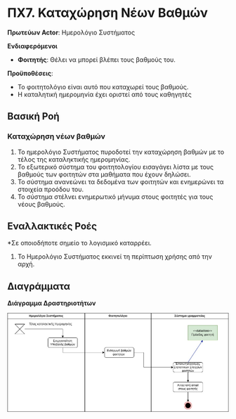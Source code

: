 # ΠΧ7. Καταχώρηση Νέων Βαθμών

**Πρωτεύων Actor**: Ημερολόγιο Συστήματος 

**Ενδιαφερόμενοι**

- **Φοιτητής**: Θέλει να μπορεί βλέπει τους βαθμούς του.

**Προϋποθέσεις**: 
- Το φοιτητολόγιο είναι αυτό που καταχωρεί τους βαθμούς.
- Η καταλητική ημερομηνία έχει οριστεί από τους καθηγητές

## Βασική Ροή

### Καταχώρηση νέων βαθμών
1. Το ημερολόγιο Συστήματος πυροδοτεί την καταχώρηση βαθμών με το τέλος της καταληκτικής ημερομηνίας.
2. Το εξωτερικό σύστημα του φοιτητολογίου εισαγάγει λίστα με τους βαθμούς των φοιτητών στα μαθήματα που έχουν δηλώσει.
3. Το σύστημα ανανεώνει τα δεδομένα των φοιτητών και ενημερώνει τα στοιχεία προόδου του.
4. Το σύστημα στέλνει ενημερωτικό μήνυμα στους φοιτητές για τους νέους βαθμούς.

## Εναλλακτικές Ροές

*Σε οποιοδήποτε σημείο το λογισμικό καταρρέει.
1. Το Ημερολόγιο Συστήματος εκκινεί τη περίπτωση χρήσης από την αρχή.

## Διαγράμματα 
**Διάγραμμα Δραστηριοτήτων**

![Διάγραμμα Δραστηριοτήτων 7](uml/requirements/UseCase7.jpg)


